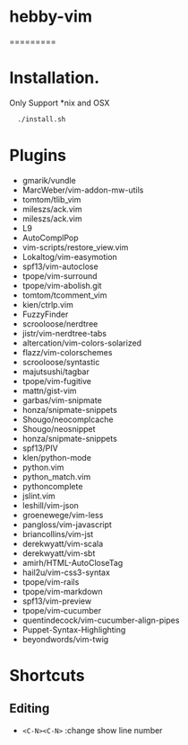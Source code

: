 # hebby-vim
=========


# Installation.

Only Support *nix and OSX

```bash
  ./install.sh
```

# Plugins

 * gmarik/vundle
 * MarcWeber/vim-addon-mw-utils
 * tomtom/tlib_vim
 * mileszs/ack.vim
 * mileszs/ack.vim
 * L9
 * AutoComplPop
 * vim-scripts/restore_view.vim
 * Lokaltog/vim-easymotion
 * spf13/vim-autoclose
 * tpope/vim-surround
 * tpope/vim-abolish.git
 * tomtom/tcomment_vim
 * kien/ctrlp.vim
 * FuzzyFinder
 * scrooloose/nerdtree
 * jistr/vim-nerdtree-tabs
 * altercation/vim-colors-solarized
 * flazz/vim-colorschemes
 * scrooloose/syntastic
 * majutsushi/tagbar
 * tpope/vim-fugitive
 * mattn/gist-vim
 * garbas/vim-snipmate
 * honza/snipmate-snippets
 * Shougo/neocomplcache
 * Shougo/neosnippet
 * honza/snipmate-snippets
 * spf13/PIV
 * klen/python-mode
 * python.vim
 * python_match.vim
 * pythoncomplete
 * jslint.vim
 * leshill/vim-json
 * groenewege/vim-less
 * pangloss/vim-javascript
 * briancollins/vim-jst
 * derekwyatt/vim-scala
 * derekwyatt/vim-sbt
 * amirh/HTML-AutoCloseTag
 * hail2u/vim-css3-syntax
 * tpope/vim-rails
 * tpope/vim-markdown
 * spf13/vim-preview
 * tpope/vim-cucumber
 * quentindecock/vim-cucumber-align-pipes
 * Puppet-Syntax-Highlighting
 * beyondwords/vim-twig


# Shortcuts

## Editing

 * `<C-N><C-N>` :change show line number

